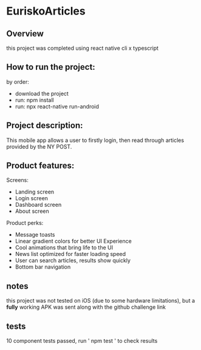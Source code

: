 # EuriskoArticles

## Overview

this project was completed using react native cli x typescript

## How to run the project:

by order:

<ul>
  <li>download the project</li>
    <li>run: npm install</li>
    <li>run: npx react-native run-android</li>
  </ul>

## Project description:

This mobile app allows a user to firstly login, then read through articles provided by the NY POST.

## Product features:

Screens:

<ul>
<li>Landing screen</li>
  <li>Login screen</li>
  <li>Dashboard screen</li>
  <li>About screen</li>
</ul>

Product perks:

<ul>
  <li>Message toasts</li>
  <li>Linear gradient colors for better UI Experience</li>
  <li>Cool animations that bring life to the UI</li>
    <li>News list optimized for faster loading speed</li>
    <li>User can search articles, results show quickly</li>
  <li>Bottom bar navigation</li>
  </ul>

## notes

this project was not tested on iOS (due to some hardware limitations), but a <strong>fully</strong> working APK was sent along with the github challenge link

## tests

10 component tests passed, run ' npm test ' to check results
